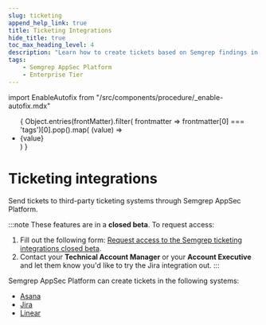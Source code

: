 ```yaml
---
slug: ticketing
append_help_link: true
title: Ticketing Integrations
hide_title: true
toc_max_heading_level: 4
description: "Learn how to create tickets based on Semgrep findings in third-party ticketing systems."
tags:
    - Semgrep AppSec Platform
    - Enterprise Tier
---
```



import EnableAutofix from "/src/components/procedure/_enable-autofix.mdx"


<ul id="tag__badge-list">
{
Object.entries(frontMatter).filter(
    frontmatter => frontmatter[0] === 'tags')[0].pop().map(
    (value) => <li class='tag__badge-item'>{value}</li> )
}
</ul>

# Ticketing integrations

Send tickets to third-party ticketing systems through Semgrep AppSec Platform.

:::note
These features are in a **closed beta**. To request access:
1. Fill out the following form: [Request access to the Semgrep ticketing integrations closed beta](https://get.semgrep.dev/Jira-asana-linear-private-beta.html).
2. Contact your **Technical Account Manager** or your **Account Executive** and let them know you'd like to try the Jira integration out.
:::

Semgrep AppSec Platform can create tickets in the following systems:

* [Asana](/semgrep-appsec-platform/asana)
* [Jira](/semgrep-appsec-platform/jira)
* [Linear](/semgrep-appsec-platform/linear)
